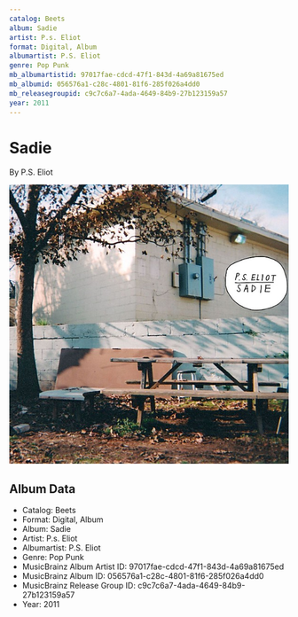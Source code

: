 ```yaml
---
catalog: Beets
album: Sadie
artist: P.s. Eliot
format: Digital, Album
albumartist: P.S. Eliot
genre: Pop Punk
mb_albumartistid: 97017fae-cdcd-47f1-843d-4a69a81675ed
mb_albumid: 056576a1-c28c-4801-81f6-285f026a4dd0
mb_releasegroupid: c9c7c6a7-4ada-4649-84b9-27b123159a57
year: 2011
---
```


# Sadie

By P.S. Eliot

![](../../assets/beetscovers/Ps_Eliot-Sadie.jpg)

## Album Data

- Catalog: Beets
- Format: Digital, Album
- Album: Sadie
- Artist: P.s. Eliot
- Albumartist: P.S. Eliot
- Genre: Pop Punk
- MusicBrainz Album Artist ID: 97017fae-cdcd-47f1-843d-4a69a81675ed
- MusicBrainz Album ID: 056576a1-c28c-4801-81f6-285f026a4dd0
- MusicBrainz Release Group ID: c9c7c6a7-4ada-4649-84b9-27b123159a57
- Year: 2011


